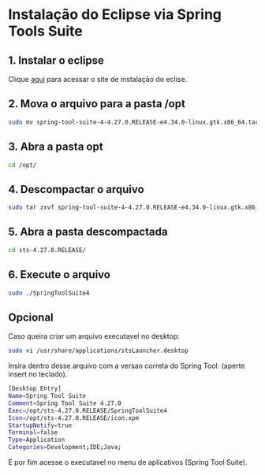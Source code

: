 # Instalação do Eclipse via Spring Tools Suite
## 1. Instalar o eclipse
Clique [aqui](https://spring.io/tools) para acessar o site de instalação do eclise.

## 2. Mova o arquivo para a pasta /opt
```bash
sudo mv spring-tool-suite-4-4.27.0.RELEASE-e4.34.0-linux.gtk.x86_64.tar.gz /opt
```

## 3. Abra a pasta opt
```bash
cd /opt/
```

## 4. Descompactar o arquivo
```bash
sudo tar zxvf spring-tool-suite-4-4.27.0.RELEASE-e4.34.0-linux.gtk.x86_64.tar.gz
```

## 5. Abra a pasta descompactada 
```bash
cd sts-4.27.0.RELEASE/
```

## 6. Execute o arquivo 
```bash
sudo ./SpringToolSuite4
```

## Opcional
Caso queira criar um arquivo executavel no desktop:

```bash
sudo vi /usr/share/applications/stsLauncher.desktop
```

Insira dentro desse arquivo com a versao correta do Spring Tool: (aperte insert no teclado).

```bash
[Desktop Entry]
Name=Spring Tool Suite
Comment=Spring Tool Suite 4.27.0
Exec=/opt/sts-4.27.0.RELEASE/SpringToolSuite4
Icon=/opt/sts-4.27.0.RELEASE/icon.xpm
StartupNotify=true
Terminal=false
Type=Application
Categories=Development;IDE;Java;
```

E por fim acesse o executavel no menu de aplicativos (Spring Tool Suite).
